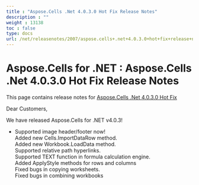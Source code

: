 ```yaml
---
title : "Aspose.Cells .Net 4.0.3.0 Hot Fix Release Notes" 
description : "" 
weight : 13138 
toc : false
type: docs
url: /net/releasenotes/2007/aspose.cells+.net+4.0.3.0+hot+fix+release+notes/
---
```


# Aspose.Cells for .NET : Aspose.Cells .Net 4.0.3.0 Hot Fix Release Notes


This page contains release notes for [Aspose.Cells .Net 4.0.3.0 Hot Fix](http://www.aspose.com/downloads/cells/net/new-releases/aspose.cells-.net-4.0.3.0-hot-fix/)

Dear Customers,

We have released Aspose.Cells for .NET v4.0.3!

*   Supported image header/footer now!  
    Added new Cells.ImportDataRow method.  
    Added new Workbook.LoadData method.  
    Supported relative path hyperlinks.  
    Supported TEXT function in formula calculation engine.  
    Added ApplyStyle methods for rows and columns  
    Fixed bugs in copying worksheets.  
    Fixed bugs in combining workbooks

